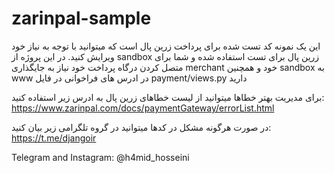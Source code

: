 # zarinpal-sample

این یک نمونه کد تست شده برای پرداخت زرین پال است که میتوانید با توجه به نیاز خود ویرایش کنید.
در این پروژه از sandbox  زرین پال برای تست استفاده شده و شما برای متصل کردن درگاه پرداخت خود نیاز به جایگذاری merchant خود و همچنین sandbox به www  در ادرس های فراخوانی در فایل payment/views.py دارید

برای مدیریت بهتر خطاها میتوانید از لیست خطاهای زرین پال به ادرس زیر استفاده کنید:
https://www.zarinpal.com/docs/paymentGateway/errorList.html



در صورت هرگونه مشکل در کدها میتوانید در گروه تلگرامی زیر بیان کنید:
https://t.me/djangoir

Telegram and Instagram: @h4mid_hosseini
